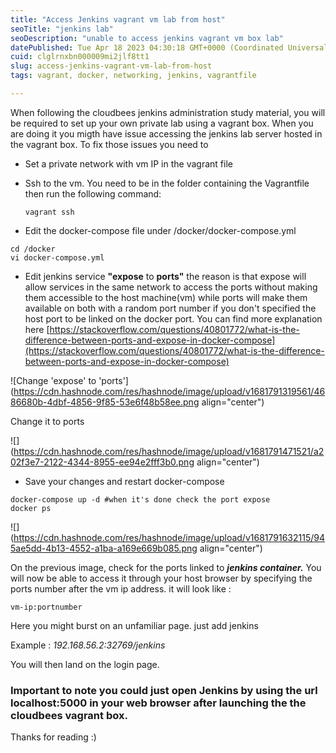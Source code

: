 ```yaml
---
title: "Access Jenkins vagrant vm lab from host"
seoTitle: "jenkins lab"
seoDescription: "unable to access jenkins vagrant vm box lab"
datePublished: Tue Apr 18 2023 04:30:18 GMT+0000 (Coordinated Universal Time)
cuid: clglrnxbn000009mi2jlf8tt1
slug: access-jenkins-vagrant-vm-lab-from-host
tags: vagrant, docker, networking, jenkins, vagrantfile

---
```


When following the cloudbees jenkins administration study material, you will be required to set up your own private lab using a vagrant box. When you are doing it you migth have issue accessing the jenkins lab server hosted in the vagrant box. To fix those issues you need to

* Set a private network with vm IP in the vagrant file
    
* Ssh to the vm. You need to be in the folder containing the Vagrantfile then run the following command:
    
    ```plaintext
    vagrant ssh
    ```
    
* Edit the docker-compose file under /docker/docker-compose.yml
    

```plaintext
cd /docker
vi docker-compose.yml
```

* Edit jenkins service **"expose** to **ports"** the reason is that expose will allow services in the same network to access the ports without making them accessible to the host machine(vm) while ports will make them available on both with a random port number if you don't specified the host port to be linked on the docker port. You can find more explanation here [https://stackoverflow.com/questions/40801772/what-is-the-difference-between-ports-and-expose-in-docker-compose](https://stackoverflow.com/questions/40801772/what-is-the-difference-between-ports-and-expose-in-docker-compose)
    

![Change 'expose' to 'ports'](https://cdn.hashnode.com/res/hashnode/image/upload/v1681791319561/4686680b-4dbf-4856-9f85-53e6f48b58ee.png align="center")

Change it to ports

![](https://cdn.hashnode.com/res/hashnode/image/upload/v1681791471521/a202f3e7-2122-4344-8955-ee94e2fff3b0.png align="center")

* Save your changes and restart docker-compose
    

```plaintext
docker-compose up -d #when it's done check the port expose
docker ps
```

![](https://cdn.hashnode.com/res/hashnode/image/upload/v1681791632115/945ae5dd-4b13-4552-a1ba-a169e669b085.png align="center")

On the previous image, check for the ports linked to ***jenkins container.*** You will now be able to access it through your host browser by specifying the ports number after the vm ip address. it will look like :

```plaintext
vm-ip:portnumber
```

Here you might burst on an unfamiliar page. just add jenkins

Example : *192.168.56.2:32769/jenkins*

You will then land on the login page.

### **Important to note you could just open Jenkins by using the url localhost:5000 in your web browser after launching the the cloudbees vagrant box.**

Thanks for reading :)